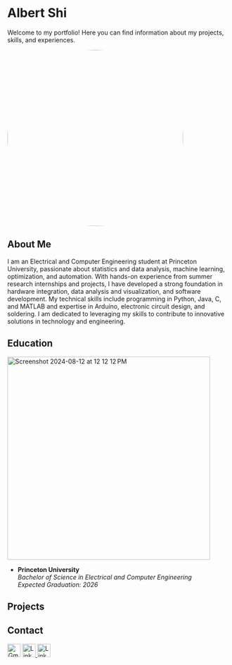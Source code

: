 # Albert Shi

Welcome to my portfolio! Here you can find information about my projects, skills, and experiences.

<img src="https://github.com/user-attachments/assets/a827c922-7896-4bd8-b26a-984a97d0febd" alt="Albert Shi Photo" style="width: 400px; height: 400px; object-fit: cover; border-radius: 50%;"/>

## About Me

I am an Electrical and Computer Engineering student at Princeton University, passionate about statistics and data analysis, machine learning, optimization, and automation. With hands-on experience from summer research internships and projects, I have developed a strong foundation in hardware integration, data analysis and visualization, and software development. My technical skills include programming in Python, Java, C, and MATLAB and expertise in Arduino, electronic circuit design, and soldering. I am dedicated to leveraging my skills to contribute to innovative solutions in technology and engineering.

## Education

<img width="461" alt="Screenshot 2024-08-12 at 12 12 12 PM" src="https://github.com/user-attachments/assets/543cd9d7-0305-41c8-992a-9556ab1b007f">

- **Princeton University**  
  *Bachelor of Science in Electrical and Computer Engineering*  
  *Expected Graduation: 2026*

## Projects


## Contact

<a href="mailto:albert.shi31@gmail.com" target="_blank"><img src="https://upload.wikimedia.org/wikipedia/commons/7/7e/Gmail_icon_%282020%29.svg" alt="Gmail Icon" style="width: 30px; height:30px;"/></a>
<a href="https://www.linkedin.com/in/albert-shi-452857250/" target="_blank">
  <img src="https://upload.wikimedia.org/wikipedia/commons/c/ca/LinkedIn_logo_initials.png" alt="LinkedIn Icon" style="width: 30px; height:30px;"/>
</a>
<a href="https://github.com/albertshi31" target="_blank">
  <img src="https://upload.wikimedia.org/wikipedia/commons/9/91/Octicons-mark-github.svg" alt="LinkedIn Icon" style="width: 30px; height:30px;"/>
</a>

